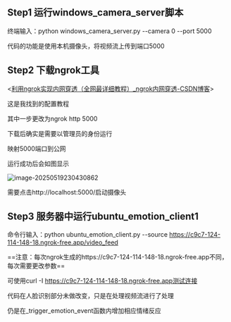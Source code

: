## Step1  运行windows_camera_server脚本

终端输入：python windows_camera_server.py --camera 0 --port 5000

代码的功能是使用本机摄像头，将视频流上传到端口5000

## Step2 下载ngrok工具

<[利用ngrok实现内网穿透（全网最详细教程）_ngrok内网穿透-CSDN博客](https://blog.csdn.net/Myon5/article/details/134626288)>

这是我找到的配置教程

其中一步更改为ngrok http 5000

下载后确实是需要以管理员的身份运行

映射5000端口到公网

运行成功后会如图显示

![image-20250519230430862](Readme.assets/image-20250519230430862.png)

需要点击http://localhost:5000/启动摄像头

## Step3 服务器中运行ubuntu_emotion_client1

命令行输入：python ubuntu_emotion_client.py --source https://c9c7-124-114-148-18.ngrok-free.app/video_feed

==注意：每次ngrok生成的https://c9c7-124-114-148-18.ngrok-free.app不同，每次需要更改参数==

可使用curl -I https://c9c7-124-114-148-18.ngrok-free.app测试连接

代码在人脸识别部分未做改变，只是在处理视频流进行了处理

仍是在_trigger_emotion_event函数内增加相应情绪反应